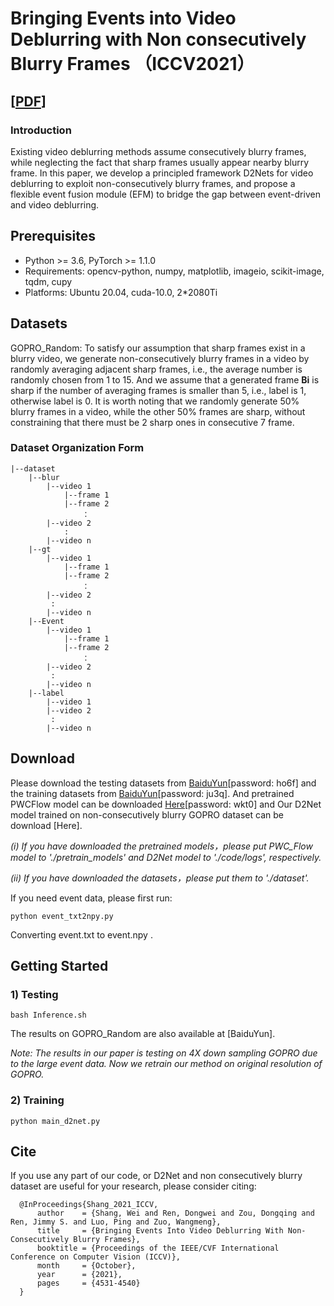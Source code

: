 # Bringing Events into Video Deblurring with Non consecutively Blurry Frames （ICCV2021）
[[PDF](https://openaccess.thecvf.com/content/ICCV2021/papers/Shang_Bringing_Events_Into_Video_Deblurring_With_Non-Consecutively_Blurry_Frames_ICCV_2021_paper.pdf)]
---
### Introduction
 Existing video deblurring methods assume consecutively blurry frames, while neglecting the fact that sharp frames usually appear nearby blurry frame. In this paper, we develop a principled framework D2Nets for video deblurring to exploit non-consecutively blurry frames, and propose a flexible event fusion module (EFM) to bridge the gap between event-driven and video deblurring.

## Prerequisites
- Python >= 3.6, PyTorch >= 1.1.0
- Requirements: opencv-python, numpy, matplotlib, imageio, scikit-image, tqdm, cupy
- Platforms: Ubuntu 20.04, cuda-10.0, 2*2080Ti


## Datasets
  GOPRO_Random: To satisfy our assumption that sharp frames exist in a blurry video, we generate non-consecutively blurry frames in a video by randomly averaging adjacent sharp frames, i.e., the average number is randomly chosen from 1 to 15. And we assume that a generated frame **Bi** is sharp if the number of averaging frames is smaller than 5, i.e., label is 1, otherwise label is 0. It is worth noting that we randomly generate 50% blurry frames in a video, while the other 50% frames are sharp, without constraining that there must be 2 sharp ones in consecutive 7 frame.

### Dataset Organization Form
```
|--dataset
    |--blur  
        |--video 1
            |--frame 1
            |--frame 2
                ：  
        |--video 2
            :
        |--video n
    |--gt
        |--video 1
            |--frame 1
            |--frame 2
                ：  
        |--video 2
         :
        |--video n
    |--Event
        |--video 1
            |--frame 1
            |--frame 2
                ：  
        |--video 2
         :
        |--video n
    |--label
        |--video 1
        |--video 2
         :
        |--video n
```

## Download
Please download the testing datasets from [BaiduYun](https://pan.baidu.com/s/1J-vdY1e1jWp6B1AYzcJG6g)[password: ho6f] and the training datasets from [BaiduYun](https://pan.baidu.com/s/1RemasH9D9qYubruGhuZF8w)[password: ju3q]. And pretrained PWCFlow model can be downloaded [Here](https://pan.baidu.com/s/1EIPwGE_M9dsMic-ena6JVg)[password: wkt0] and Our D2Net model trained on non-consecutively blurry GOPRO dataset can be download [Here].

_(i)  If you have downloaded the pretrained models，please put PWC_Flow model to './pretrain_models' and  D2Net model to './code/logs', respectively._

_(ii) If you have downloaded the datasets，please put them to './dataset'._

If you need event data, please first run:
```
python event_txt2npy.py
```
Converting event.txt to event.npy .

## Getting Started

### 1) Testing
```
bash Inference.sh
```
The results on GOPRO_Random are also available at [BaiduYun].

*Note:
The results in our paper is testing on 4X down sampling GOPRO due to the large event data. Now we retrain our method on original resolution of GOPRO.*

### 2) Training
```
python main_d2net.py
```





## Cite
If you use any part of our code, or D2Net and non consecutively blurry dataset are useful for your research, please consider citing:
```
  @InProceedings{Shang_2021_ICCV,
      author    = {Shang, Wei and Ren, Dongwei and Zou, Dongqing and Ren, Jimmy S. and Luo, Ping and Zuo, Wangmeng},
      title     = {Bringing Events Into Video Deblurring With Non-Consecutively Blurry Frames},
      booktitle = {Proceedings of the IEEE/CVF International Conference on Computer Vision (ICCV)},
      month     = {October},
      year      = {2021},
      pages     = {4531-4540}
  }
```

